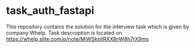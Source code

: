 # task_auth_fastapi
This repository contains the solution for the interview task which is given by company Whelp. Task descroption is located on https://whelp.slite.com/p/note/MiWSksjtRXX8nW8h7rX9ms

